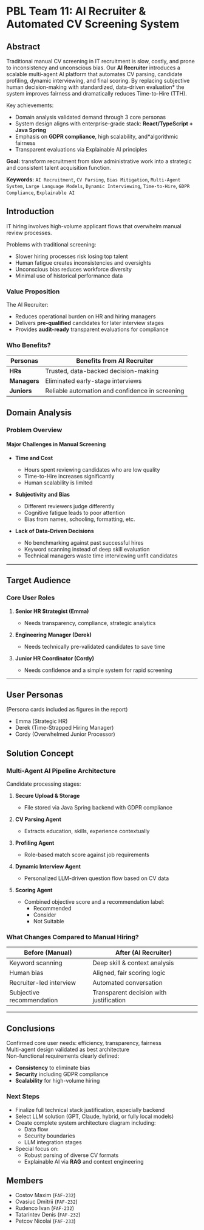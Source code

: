 # PBL Team 11: AI Recruiter & Automated CV Screening System
## Abstract
Traditional manual CV screening in IT recruitment is slow, costly, and prone to inconsistency and unconscious bias. Our **AI Recruiter** introduces a scalable multi-agent AI platform that automates CV parsing, candidate profiling, dynamic interviewing, and final scoring. By replacing subjective human decision-making with standardized, data-driven evaluation* the system improves fairness and dramatically reduces Time-to-Hire (TTH).

Key achievements:
- Domain analysis validated demand through 3 core personas
- System design aligns with enterprise-grade stack: **React/TypeScript + Java Spring**
- Emphasis on **GDPR compliance**, high scalability, and*algorithmic fairness
- Transparent evaluations via Explainable AI principles

**Goal:** transform recruitment from slow administrative work into a strategic and consistent talent acquisition function.

**Keywords:** `AI Recruitment`, `CV Parsing`, `Bias Mitigation`, `Multi-Agent System`, `Large Language Models`, `Dynamic Interviewing`, `Time-to-Hire`, `GDPR Compliance`, `Explainable AI`

## Introduction
IT hiring involves high-volume applicant flows that overwhelm manual review processes.

Problems with traditional screening:
- Slower hiring processes risk losing top talent
- Human fatigue creates inconsistencies and oversights
- Unconscious bias reduces workforce diversity
- Minimal use of historical performance data

### Value Proposition
The AI Recruiter:
- Reduces operational burden on HR and hiring managers
- Delivers **pre-qualified** candidates for later interview stages
- Provides **audit-ready** transparent evaluations for compliance

### Who Benefits?
| Personas     | Benefits from AI Recruiter                      |
|--------------|-------------------------------------------------|
| **HRs**      | Trusted, data-backed decision-making            |
| **Managers** | Eliminated early-stage interviews               |
| **Juniors**  | Reliable automation and confidence in screening |

## Domain Analysis

### Problem Overview

#### Major Challenges in Manual Screening
- **Time and Cost**
    - Hours spent reviewing candidates who are low quality
    - Time-to-Hire increases significantly
    - Human scalability is limited

- **Subjectivity and Bias**
    - Different reviewers judge differently
    - Cognitive fatigue leads to poor attention
    - Bias from names, schooling, formatting, etc.

- **Lack of Data-Driven Decisions**
    - No benchmarking against past successful hires
    - Keyword scanning instead of deep skill evaluation
    - Technical managers waste time interviewing unfit candidates

---

## Target Audience

### Core User Roles
1. **Senior HR Strategist (Emma)**
    - Needs transparency, compliance, strategic analytics

2. **Engineering Manager (Derek)**
    - Needs technically pre-validated candidates to save time

3. **Junior HR Coordinator (Cordy)**
    - Needs confidence and a simple system for rapid screening

---

## User Personas
(Persona cards included as figures in the report)
- Emma (Strategic HR)
- Derek (Time-Strapped Hiring Manager)
- Cordy (Overwhelmed Junior Processor)

## Solution Concept

### Multi-Agent AI Pipeline Architecture
Candidate processing stages:

1. **Secure Upload & Storage**
    - File stored via Java Spring backend with GDPR compliance

2. **CV Parsing Agent**
    - Extracts education, skills, experience contextually

3. **Profiling Agent**
    - Role-based match score against job requirements

4. **Dynamic Interview Agent**
    - Personalized LLM-driven question flow based on CV data

5. **Scoring Agent**
    - Combined objective score and a recommendation label:
        - Recommended
        - Consider
        - Not Suitable

### What Changes Compared to Manual Hiring?
| Before (Manual)           | After (AI Recruiter)                    |
|---------------------------|-----------------------------------------|
| Keyword scanning          | Deep skill & context analysis           |
| Human bias                | Aligned, fair scoring logic             |
| Recruiter-led interview   | Automated conversation                  |
| Subjective recommendation | Transparent decision with justification |

---

## Conclusions

Confirmed core user needs: efficiency, transparency, fairness  
Multi-agent design validated as best architecture  
Non-functional requirements clearly defined:
- **Consistency** to eliminate bias
- **Security** including GDPR compliance
- **Scalability** for high-volume hiring

### Next Steps
- Finalize full technical stack justification, especially backend
- Select LLM solution (GPT, Claude, hybrid, or fully local models)
- Create complete system architecture diagram including:
    - Data flow
    - Security boundaries
    - LLM integration stages
- Special focus on:
    - Robust parsing of diverse CV formats
    - Explainable AI via **RAG** and context engineering

## Members
- Costov Maxim (`FAF-232`)
- Cvasiuc Dmitrii (`FAF-232`)
- Rudenco Ivan (`FAF-232`)
- Tatarintev Denis (`FAF-232`)
- Petcov Nicolai (`FAF-233`)
